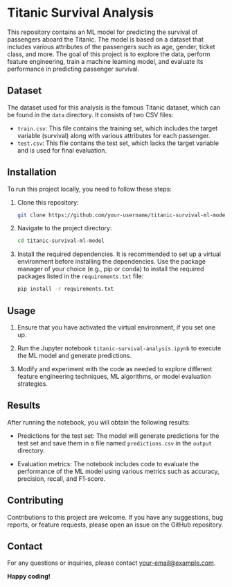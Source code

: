 # Titanic Survival Analysis

This repository contains an ML model for predicting the survival of passengers aboard the Titanic. The model is based on a dataset that includes various attributes of the passengers such as age, gender, ticket class, and more. The goal of this project is to explore the data, perform feature engineering, train a machine learning model, and evaluate its performance in predicting passenger survival.

## Dataset

The dataset used for this analysis is the famous Titanic dataset, which can be found in the `data` directory. It consists of two CSV files:

- `train.csv`: This file contains the training set, which includes the target variable (survival) along with various attributes for each passenger.
- `test.csv`: This file contains the test set, which lacks the target variable and is used for final evaluation.

## Installation

To run this project locally, you need to follow these steps:

1. Clone this repository:

   ```bash
   git clone https://github.com/your-username/titanic-survival-ml-model.git
   ```

2. Navigate to the project directory:

   ```bash
   cd titanic-survival-ml-model
   ```

3. Install the required dependencies. It is recommended to set up a virtual environment before installing the dependencies. Use the package manager of your choice (e.g., pip or conda) to install the required packages listed in the `requirements.txt` file:

   ```bash
   pip install -r requirements.txt
   ```

## Usage

1. Ensure that you have activated the virtual environment, if you set one up.

2. Run the Jupyter notebook `titanic-survival-analysis.ipynb` to execute the ML model and generate predictions.

3. Modify and experiment with the code as needed to explore different feature engineering techniques, ML algorithms, or model evaluation strategies.

## Results

After running the notebook, you will obtain the following results:

- Predictions for the test set: The model will generate predictions for the test set and save them in a file named `predictions.csv` in the `output` directory.

- Evaluation metrics: The notebook includes code to evaluate the performance of the ML model using various metrics such as accuracy, precision, recall, and F1-score.

## Contributing

Contributions to this project are welcome. If you have any suggestions, bug reports, or feature requests, please open an issue on the GitHub repository.

## Contact

For any questions or inquiries, please contact [your-email@example.com](mailto:ayeshaf2529@gmail.com).

**Happy coding!**

